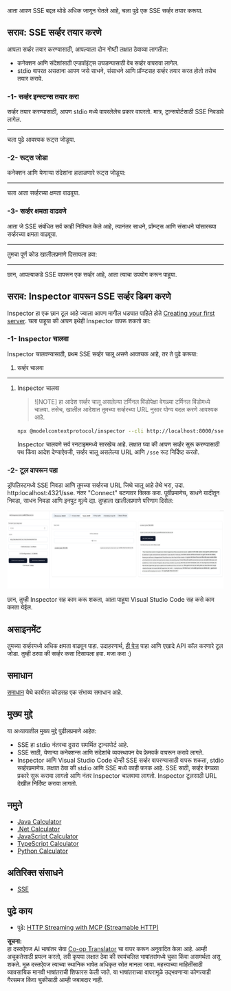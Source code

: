 <!--
CO_OP_TRANSLATOR_METADATA:
{
  "original_hash": "1681ca3633aeb49ee03766abdbb94a93",
  "translation_date": "2025-06-17T22:04:06+00:00",
  "source_file": "03-GettingStarted/05-sse-server/README.md",
  "language_code": "mr"
}
-->
आता आपण SSE बद्दल थोडे अधिक जाणून घेतले आहे, चला पुढे एक SSE सर्व्हर तयार करूया.

## सराव: SSE सर्व्हर तयार करणे

आपला सर्व्हर तयार करण्यासाठी, आपल्याला दोन गोष्टी लक्षात ठेवाव्या लागतील:

- कनेक्शन आणि संदेशांसाठी एन्डपॉइंट्स उघडण्यासाठी वेब सर्व्हर वापरावा लागेल.
- stdio वापरत असताना आपण जसे साधने, संसाधने आणि प्रॉम्प्टसह सर्व्हर तयार करत होतो तसेच तयार करावे.

### -1- सर्व्हर इन्स्टन्स तयार करा

सर्व्हर तयार करण्यासाठी, आपण stdio मध्ये वापरलेलेच प्रकार वापरतो. मात्र, ट्रान्सपोर्टसाठी SSE निवडावे लागेल.

---

चला पुढे आवश्यक रूट्स जोडूया.

### -2- रूट्स जोडा

कनेक्शन आणि येणाऱ्या संदेशांना हाताळणारे रूट्स जोडूया:

---

चला आता सर्व्हरच्या क्षमता वाढवूया.

### -3- सर्व्हर क्षमता वाढवणे

आता जे SSE संबंधित सर्व काही निश्चित केले आहे, त्यानंतर साधने, प्रॉम्प्ट्स आणि संसाधने यांसारख्या सर्व्हरच्या क्षमता वाढवूया.

---

तुमचा पूर्ण कोड खालीलप्रमाणे दिसायला हवा:

---

छान, आपल्याकडे SSE वापरून एक सर्व्हर आहे, आता त्याचा उपयोग करून पाहूया.

## सराव: Inspector वापरून SSE सर्व्हर डिबग करणे

Inspector हा एक छान टूल आहे ज्याला आपण मागील धड्यात पाहिले होते [Creating your first server](/03-GettingStarted/01-first-server/README.md). चला पाहूया की आपण इथेही Inspector वापरू शकतो का:

### -1- Inspector चालवा

Inspector चालवण्यासाठी, प्रथम SSE सर्व्हर चालू असणे आवश्यक आहे, तर ते पुढे करूया:

1. सर्व्हर चालवा

---

1. Inspector चालवा

    > ![NOTE]
    > हा आदेश सर्व्हर चालू असलेल्या टर्मिनल विंडोपेक्षा वेगळ्या टर्मिनल विंडोमध्ये चालवा. तसेच, खालील आदेशात तुमच्या सर्व्हरच्या URL नुसार योग्य बदल करणे आवश्यक आहे.

    ```sh
    npx @modelcontextprotocol/inspector --cli http://localhost:8000/sse --method tools/list
    ```

    Inspector चालवणे सर्व रनटाइममध्ये सारखेच आहे. लक्षात घ्या की आपण सर्व्हर सुरू करण्यासाठी पथ किंवा आदेश देण्याऐवजी, सर्व्हर चालू असलेल्या URL आणि `/sse` रूट निर्दिष्ट करतो.

### -2- टूल वापरून पहा

ड्रॉपलिस्टमध्ये SSE निवडा आणि तुमच्या सर्व्हरचा URL जिथे चालू आहे तेथे भरा, उदा. http:localhost:4321/sse. नंतर "Connect" बटणावर क्लिक करा. पूर्वीप्रमाणेच, साधने यादीतून निवडा, साधन निवडा आणि इनपुट मूल्ये द्या. तुम्हाला खालीलप्रमाणे परिणाम दिसेल:

![Inspector मध्ये चालणारा SSE सर्व्हर](../../../../translated_images/sse-inspector.d86628cc597b8fae807a31d3d6837842f5f9ee1bcc6101013fa0c709c96029ad.mr.png)

छान, तुम्ही Inspector सह काम करू शकता, आता पाहूया Visual Studio Code सह कसे काम करता येईल.

## असाइनमेंट

तुमच्या सर्व्हरमध्ये अधिक क्षमता वाढवून पाहा. उदाहरणार्थ, [ही पेज](https://api.chucknorris.io/) पाहा आणि एखादे API कॉल करणारे टूल जोडा. तुम्ही ठरवा की सर्व्हर कसा दिसायला हवा. मजा करा :)

## समाधान

[समाधान](./solution/README.md) येथे कार्यरत कोडसह एक संभाव्य समाधान आहे.

## मुख्य मुद्दे

या अध्यायातील मुख्य मुद्दे पुढीलप्रमाणे आहेत:

- SSE हा stdio नंतरचा दुसरा समर्थित ट्रान्सपोर्ट आहे.
- SSE साठी, येणाऱ्या कनेक्शन्स आणि संदेशांचे व्यवस्थापन वेब फ्रेमवर्क वापरून करावे लागते.
- Inspector आणि Visual Studio Code दोन्ही SSE सर्व्हर वापरण्यासाठी वापरू शकता, stdio सर्व्हरप्रमाणेच. लक्षात ठेवा की stdio आणि SSE मध्ये काही फरक आहे. SSE साठी, सर्व्हर वेगळ्या प्रकारे सुरू करावा लागतो आणि नंतर Inspector चालवावा लागतो. Inspector टूलसाठी URL देखील निर्दिष्ट करावा लागतो.

## नमुने

- [Java Calculator](../samples/java/calculator/README.md)
- [.Net Calculator](../../../../03-GettingStarted/samples/csharp)
- [JavaScript Calculator](../samples/javascript/README.md)
- [TypeScript Calculator](../samples/typescript/README.md)
- [Python Calculator](../../../../03-GettingStarted/samples/python)

## अतिरिक्त संसाधने

- [SSE](https://developer.mozilla.org/en-US/docs/Web/API/Server-sent_events)

## पुढे काय

- पुढे: [HTTP Streaming with MCP (Streamable HTTP)](/03-GettingStarted/06-http-streaming/README.md)

**सूचना:**  
हा दस्तऐवज AI भाषांतर सेवा [Co-op Translator](https://github.com/Azure/co-op-translator) चा वापर करून अनुवादित केला आहे. आम्ही अचूकतेसाठी प्रयत्न करतो, तरी कृपया लक्षात ठेवा की स्वयंचलित भाषांतरांमध्ये चुका किंवा असमर्थता असू शकते. मूळ दस्तऐवज त्याच्या स्थानिक भाषेत अधिकृत स्रोत मानला जावा. महत्त्वाच्या माहितींसाठी व्यावसायिक मानवी भाषांतराची शिफारस केली जाते. या भाषांतराच्या वापरामुळे उद्भवणाऱ्या कोणत्याही गैरसमज किंवा चुकीसाठी आम्ही जबाबदार नाही.